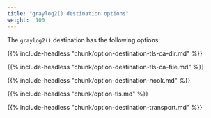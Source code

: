 ```yaml
---
title: "graylog2() destination options"
weight:  100
---
```

<!-- DISCLAIMER: This file is based on the syslog-ng Open Source Edition documentation https://github.com/balabit/syslog-ng-ose-guides/commit/2f4a52ee61d1ea9ad27cb4f3168b95408fddfdf2 and is used under the terms of The syslog-ng Open Source Edition Documentation License. The file has been modified by Axoflow. -->

The `graylog2()` destination has the following options:

{{% include-headless "chunk/option-destination-tls-ca-dir.md" %}}

{{% include-headless "chunk/option-destination-tls-ca-file.md" %}}

{{% include-headless "chunk/option-destination-hook.md" %}}

{{% include-headless "chunk/option-tls.md" %}}

{{% include-headless "chunk/option-destination-transport.md" %}}
